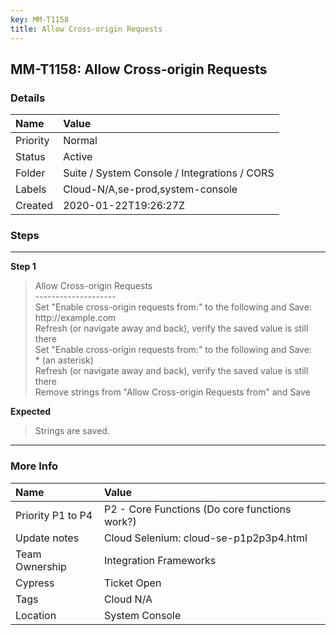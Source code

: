 ```yaml
---
key: MM-T1158
title: Allow Cross-origin Requests
---
```


## MM-T1158: Allow Cross-origin Requests

### Details

| Name     | Value                                        |
| :------- | :------------------------------------------- |
| Priority | Normal                                       |
| Status   | Active                                       |
| Folder   | Suite / System Console / Integrations / CORS |
| Labels   | Cloud-N/A,se-prod,system-console             |
| Created  | 2020-01-22T19:26:27Z                         |

### Steps

<hr/>

**Step 1**

> <article>Allow Cross-origin Requests<br />--------------------<br />Set &quot;Enable cross-origin requests from:&quot; to the following and Save:<br />http://example.com<br />Refresh (or navigate away and back), verify the saved value is still there<br />Set &quot;Enable cross-origin requests from:&quot; to the following and Save:<br />* (an asterisk)<br />Refresh (or navigate away and back), verify the saved value is still there<br />Remove strings from &quot;Allow Cross-origin Requests from&quot; and Save</article>

**Expected**

> <article>Strings are saved.</article>

<hr/>

### More Info

| Name              | Value                                         |
| :---------------- | :-------------------------------------------- |
| Priority P1 to P4 | P2 - Core Functions (Do core functions work?) |
| Update notes      | Cloud Selenium: cloud-se-p1p2p3p4.html        |
| Team Ownership    | Integration Frameworks                        |
| Cypress           | Ticket Open                                   |
| Tags              | Cloud N/A                                     |
| Location          | System Console                                |
